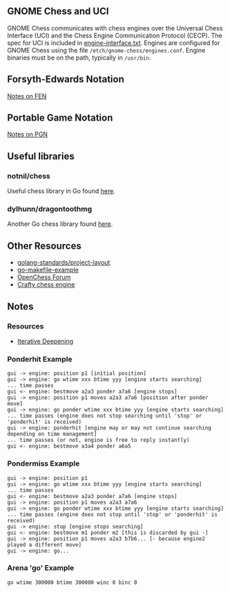 ## GNOME Chess and UCI
GNOME Chess communicates with chess engines over the Universal Chess Interface 
(UCI) and the Chess Engine Communication Protocol (CECP). The spec for UCI is
included in [engine-interface.txt](./engine-interface.txt). Engines are
configured for GNOME Chess using the file `/etch/gnome-chess/engines.conf`. 
Engine binaries must be on the path, typically in `/usr/bin`.

## Forsyth-Edwards Notation
[Notes on FEN](https://en.wikipedia.org/wiki/Forsyth%E2%80%93Edwards_Notation)

## Portable Game Notation
[Notes on PGN](https://en.wikipedia.org/wiki/Portable_Game_Notation)

## Useful libraries
### notnil/chess
Useful chess library in Go found [here](https://github.com/notnil/chess).

###  dylhunn/dragontoothmg
Another Go chess library found [here](https://github.com/dylhunn/dragontoothmg).

## Other Resources
* [golang-standards/project-layout](https://github.com/golang-standards/project-layout)
* [go-makefile-example](https://github.com/azer/go-makefile-example)
* [OpenChess Forum](https://www.open-chess.org/index.php)
* [Crafty chess engine](http://craftychess.com/)

## Notes
### Resources
* [Iterative Deepening](https://www.chessprogramming.org/Iterative_Deepening)

### Ponderhit Example
```
gui -> engine: position p1 [initial position]
gui -> engine: go wtime xxx btime yyy [engine starts searching]
... time passes
gui <- engine: bestmove a2a3 ponder a7a6 [engine stops]
gui -> engine: position p1 moves a2a3 a7a6 [position after ponder move]
gui -> engine: go ponder wtime xxx btime yyy [engine starts searching]
... time passes (engine does not stop searching until 'stop' or 'ponderhit' is received)
gui -> engine: ponderhit [engine may or may not continue searching depending on time management]
... time passes (or not, engine is free to reply instantly)
gui <- engine: bestmove a3a4 ponder a6a5
```

### Pondermiss Example
```
gui -> engine: position p1
gui -> engine: go wtime xxx btime yyy [engine starts searching]
... time passes
gui <- engine: bestmove a2a3 ponder a7a6 [engine stops]
gui -> engine: position p1 moves a2a3 a7a6
gui -> engine: go ponder wtime xxx btime yyy [engine starts searching]
... time passes (engine does not stop until 'stop' or 'ponderhit' is received)
gui -> engine: stop [engine stops searching]
gui <- engine: bestmove m1 ponder m2 [this is discarded by gui -]
gui -> engine: position p1 moves a2a3 b7b6... [- because engine2 played a different move]
gui -> engine: go...
```
### Arena 'go' Example
```
go wtime 300000 btime 300000 winc 0 binc 0
```
